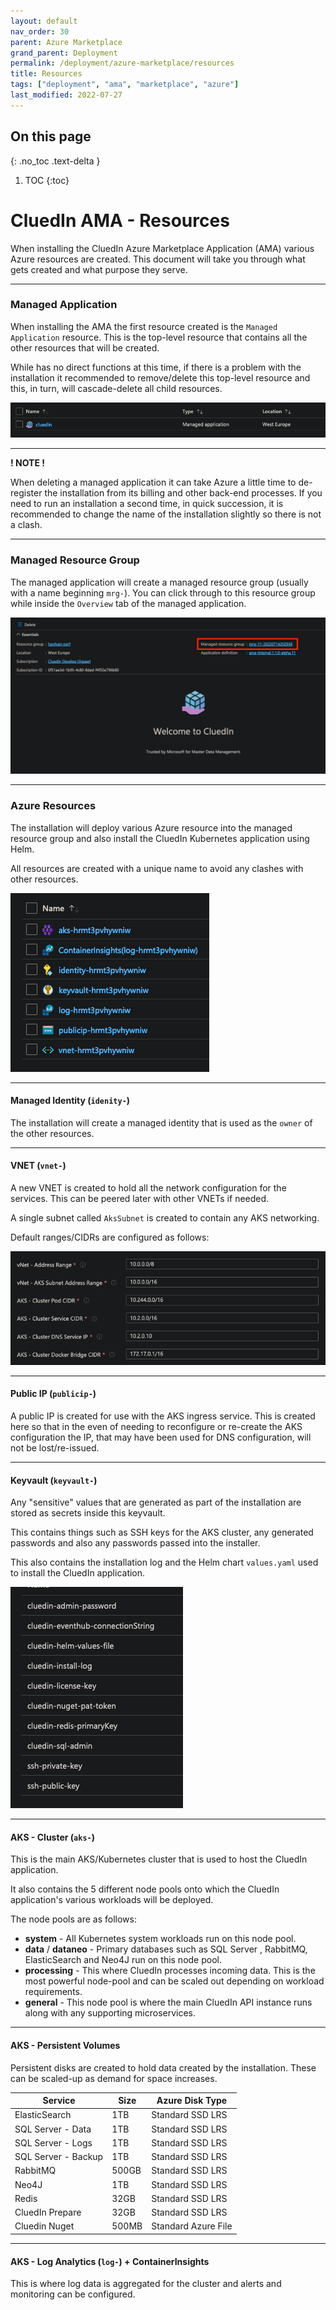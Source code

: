 ```yaml
---
layout: default
nav_order: 30
parent: Azure Marketplace
grand_parent: Deployment
permalink: /deployment/azure-marketplace/resources
title: Resources
tags: ["deployment", "ama", "marketplace", "azure"]
last_modified: 2022-07-27
---
```


## On this page
{: .no_toc .text-delta }
1. TOC
{:toc}

# CluedIn AMA - Resources

When installing the CluedIn Azure Marketplace Application (AMA) various Azure resources are created.
This document will take you through what gets created and what purpose they serve.

---

### Managed Application

When installing the AMA the first resource created is the `Managed Application` resource.
This is the top-level resource that contains all the other resources that will be created.

While has no direct functions at this time, if there is a problem with the installation it recommended to remove/delete this top-level resource and this, in turn, will cascade-delete all child resources.

![img_1.png](../../../assets/images/ama/resources/img_1.png)


---
**! NOTE !**

When deleting a managed application it can take Azure a little time to de-register the installation from its billing and other back-end processes.
If you need to run an installation a second time, in quick succession, it is recommended to change the name of the installation slightly so there is not a clash.

---

### Managed Resource Group

The managed application will create a managed resource group (usually with a name beginning `mrg-`). You can click through to this resource group while inside the `Overview` tab of the managed application.

![img_2.png](../../../assets/images/ama/resources/img_2.png)

---

### Azure Resources

The installation will deploy various Azure resource into the managed resource group and also install the CluedIn Kubernetes application using Helm.

All resources are created with a unique name to avoid any clashes with other resources.

![example of Azure resources created](../../../assets/images/ama/resources/img.png)

---

#### Managed Identity (`idenity-`)

The installation will create a managed identity that is used as the `owner` of the other resources.

---

#### VNET (`vnet-`)

A new VNET is created to hold all the network configuration for the services. This can be peered later with other VNETs if needed.

A single subnet called `AksSubnet` is created to contain any AKS networking.

Default ranges/CIDRs are configured as follows:

![img_3.png](../../../assets/images/ama/resources/img_3.png)

---

#### Public IP (`publicip-`)

A public IP is created for use with the AKS ingress service.
This is created here so that in the even of needing to reconfigure or re-create the AKS configuration the IP, that may have been used for DNS configuration, will not be lost/re-issued.

---

#### Keyvault (`keyvault-`)

Any "sensitive" values that are generated as part of the installation are stored as secrets inside this keyvault.

This contains things such as SSH keys for the AKS cluster, any generated passwords and also any passwords passed into the installer.

This also contains the installation log and the Helm chart `values.yaml` used to install the CluedIn application.

![img_4.png](../../../assets/images/ama/resources/img_4.png)

---

#### AKS - Cluster (`aks-`)

This is the main AKS/Kubernetes cluster that is used to host the CluedIn application.

It also contains the 5 different node pools onto which the CluedIn application's various workloads will be deployed.

The node pools are as follows:

* **system** - All Kubernetes system workloads run on this node pool.
* **data** / **dataneo** - Primary databases such as SQL Server , RabbitMQ, ElasticSearch and Neo4J run on this node pool.
* **processing** - This where CluedIn processes incoming data. This is the most powerful node-pool and can be scaled out depending on workload requirements.
* **general** - This node pool is where the main CluedIn API instance runs along with any supporting microservices.

---

#### AKS - Persistent Volumes

Persistent disks are created to hold data created by the installation. These can be scaled-up as demand for space increases.

| Service             | Size  | Azure Disk Type     |
|---------------------|-------|---------------------|
| ElasticSearch       | 1TB   | Standard SSD LRS    |
| SQL Server - Data   | 1TB   | Standard SSD LRS    |
| SQL Server - Logs   | 1TB   | Standard SSD LRS    |
| SQL Server - Backup | 1TB   | Standard SSD LRS    |
| RabbitMQ            | 500GB | Standard SSD LRS    |
| Neo4J               | 1TB   | Standard SSD LRS    |
| Redis               | 32GB  | Standard SSD LRS    |
| CluedIn Prepare     | 32GB  | Standard SSD LRS    |
 | Cluedin Nuget       | 500MB | Standard Azure File |

---

#### AKS - Log Analytics (`log-`) + ContainerInsights

This is where log data is aggregated for the cluster and alerts and monitoring can be configured.